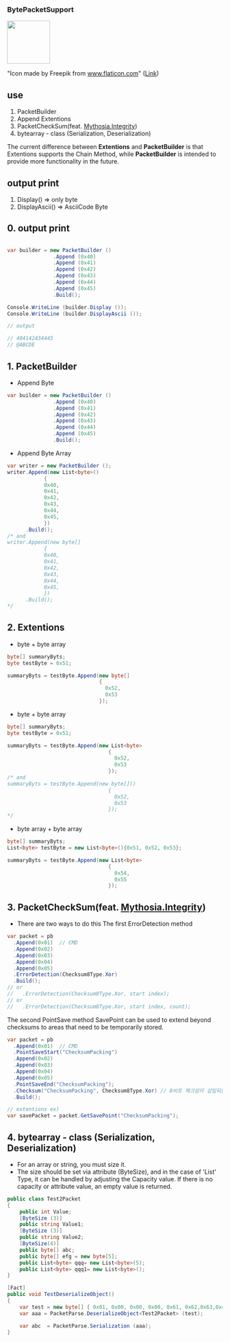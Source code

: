 ### BytePacketSupport
<img src = "https://github.com/lukewire129/BytePacketSupport/assets/54387261/1a9028b0-ae1f-4f5f-82f7-18ecde0ca360" width="100" height="100">

"Icon made by Freepik from www.flaticon.com"
([Link](https://www.flaticon.com/free-icon/brick-wall_1887007?term=brick&related_id=1887007))
## use
1. PacketBuilder
2. Append Extentions
3. PacketCheckSum(feat. [Mythosia.Integrity](https://github.com/AJ-comp/Mythosia/tree/master/Mythosia.Integrity))
4. bytearray - class (Serialization, Deserialization)

The current difference between **Extentions** and **PacketBuilder** is that Extentions supports the Chain Method, while **PacketBuilder** is intended to provide more functionality in the future.

## output print
1. Display() => only byte
2. DisplayAscii() => AsciiCode Byte


## 0. output print
```csharp

var builder = new PacketBuilder ()
               .Append (0x40)
               .Append (0x41)
               .Append (0x42)
               .Append (0x43)
               .Append (0x44)
               .Append (0x45)
               .Build();

Console.WriteLine (builder.Display ());
Console.WriteLine (builder.DisplayAscii ());

// output

// 404142434445
// @ABCDE
```

## 1. PacketBuilder
- Append Byte
```csharp
var builder = new PacketBuilder ()
               .Append (0x40)
               .Append (0x41)
               .Append (0x42)
               .Append (0x43)
               .Append (0x44)
               .Append (0x45)
               .Build();
```
- Append Byte Array
```csharp
var writer = new PacketBuilder ();
writer.Append(new List<byte>()
            {
            0x40,
            0x41,
            0x42,
            0x43,
            0x44,
            0x45,
            })
      .Build();
/* and
writer.Append(new byte[]
            {
            0x40,
            0x41,
            0x42,
            0x43,
            0x44,
            0x45,
            })
      .Build();
*/
```

## 2. Extentions
- byte + byte array
``` csharp
byte[] summaryByts;
byte testByte = 0x51;

summaryByts = testByte.Append(new byte[]
                              {
                                0x52,
                                0x53
                              });
```
 
- byte + byte array
``` csharp
byte[] summaryByts;
byte testByte = 0x51;

summaryByts = testByte.Append(new List<byte>
                                 {
                                   0x52,
                                   0x53
                                 });
/* and
summaryByts = testByte.Append(new byte[]()
                                 {
                                   0x52,
                                   0x53
                                 });
*/
```

- byte array + byte array
``` csharp
byte[] summaryByts;
List<byte> testByte = new List<byte>(){0x51, 0x52, 0x53};

summaryByts = testByte.Append(new List<byte>
                                 {
                                   0x54,
                                   0x55
                                 });
```
## 3. PacketCheckSum(feat. [Mythosia.Integrity](https://github.com/AJ-comp/Mythosia/tree/master/Mythosia.Integrity))
- There are two ways to do this
The first ErrorDetection method
``` csharp
var packet = pb
  .Append(0x01)  // CMD
  .Append(0x02)
  .Append(0x03)
  .Append(0x04)
  .Append(0x05)
  .ErrorDetection(Checksum8Type.Xor) 
  .Build();
// or
//   .ErrorDetection(Checksum8Type.Xor, start index);
// or
//   .ErrorDetection(Checksum8Type.Xor, start index, count); 
```
The second PointSave method
SavePoint can be used to extend beyond checksums to areas that need to be temporarily stored.
``` csharp
var packet = pb
  .Append(0x01)  // CMD
  .PointSaveStart("ChecksumPacking")
  .Append(0x02)
  .Append(0x03)
  .Append(0x04)
  .Append(0x05)
  .PointSaveEnd("ChecksumPacking");
  .Checksum("ChecksumPacking", Checksum8Type.Xor) // 8비트 체크섬이 삽입되는 위치
  .Build();

// extentions ex)
var savePacket = packet.GetSavePoint("ChecksumPacking");
```
## 4. bytearray - class (Serialization, Deserialization)
- For an array or string, you must size it.
- The size should be set via attribute (ByteSize), and in the case of 'List' Type, it can be handled by adjusting the Capacity value.
  If there is no capacity or attribute value, an empty value is returned.
```csharp
public class Test2Packet
{
    public int Value;
    [ByteSize (3)]
    public string Value1;
    [ByteSize (3)]
    public string Value2;
    [ByteSize(4)]
    public byte[] abc;            
    public byte[] efg = new byte[5];
    public List<byte> qqq= new List<byte>(5);
    public List<byte> qqq1= new List<byte>();
}

[Fact]
public void TestDeserializeObject()
{
    var test = new byte[] { 0x01, 0x00, 0x00, 0x00, 0x61, 0x62,0x63,0x41,0x42,0x43, 0x01, 0x00, 0x00, 0x00, 0x61, 0x62, 0x63, 0x41, 0x42, 0x43, 0x01, 0x00, 0x00, 0x00, 0x61, 0x62, 0x63, 0x41, 0x42, 0x43 };
    var aaa = PacketParse.DeserializeObject<Test2Packet> (test);

    var abc  = PacketParse.Serialization (aaa);
}
```
